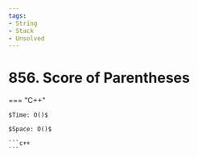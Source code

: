 ```yaml
---
tags:
- String
- Stack
- Unsolved
---
```



# 856. Score of Parentheses

=== "C++"

    $Time: O()$

    $Space: O()$

    ```c++
    ```